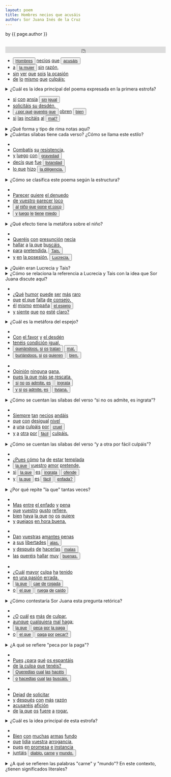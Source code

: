 ```yaml
---
layout: poem
title: Hombres necios que acusáis
author: Sor Juana Inés de la Cruz
---
```


<p class="citation"> by {{ page.author }}</p>
<br/>
<iframe width="100%" height="20" scrolling="no" frameborder="no" src="https://w.soundcloud.com/player/?url=https%3A//api.soundcloud.com/tracks/298502625&amp;color=7dc2e6&amp;auto_play=false&amp;hide_related=false&amp;show_comments=true&amp;show_user=true&amp;show_reposts=false"></iframe>
<br/>

<div class="floating-box"><ul class="poetry">
<li> <button data-balloon-pos="up" data-balloon-length="large" data-balloon='Antítesis: Oposición binaria entre los hombres y las mujeres'><a href="http://www.wordreference.com/es/en/translation.asp?spen=hombre" target="_blank">Hombres</a></button> <a href="http://www.wordreference.com/es/en/translation.asp?spen=necio" target="_blank">necios</a> <a href="http://www.wordreference.com/es/en/translation.asp?spen=que" target="_blank">que</a> <button data-balloon-pos="up" data-balloon-length="large" data-balloon='Apóstrofe: la terminación -áis indica que la poeta les habla a los hombres'><a href="http://www.wordreference.com/es/en/translation.asp?spen=acusar" target="_blank">acusáis</a></button>
</li><li><a href="http://www.wordreference.com/es/en/translation.asp?spen=a" target="_blank">a</a> <button data-balloon-pos="up" data-balloon-length="large" data-balloon='Antítesis: oposición binaria entre los hombres y las mujeres'><a href="http://www.wordreference.com/es/en/translation.asp?spen=mujer" target="_blank">la mujer</a></button> <a href="http://www.wordreference.com/es/en/translation.asp?spen=sin" target="_blank">sin</a> <a href="http://www.wordreference.com/es/en/translation.asp?spen=razón" target="_blank">razón,</a>
</li><li><a href="http://www.wordreference.com/es/en/translation.asp?spen=sin" target="_blank">sin</a> <a href="http://www.wordreference.com/es/en/translation.asp?spen=ver" target="_blank">ver</a> <a href="http://www.wordreference.com/es/en/translation.asp?spen=que" target="_blank">que</a> <a href="http://www.wordreference.com/es/en/translation.asp?spen=ser" target="_blank">sois</a> <a href="http://www.wordreference.com/es/en/translation.asp?spen=ocasión" target="_blank">la ocasión</a>
</li><li><a href="http://www.wordreference.com/es/en/translation.asp?spen=de" target="_blank">de</a> <a href="http://www.wordreference.com/es/en/translation.asp?spen=lo" target="_blank">lo</a> <a href="http://www.wordreference.com/es/en/translation.asp?spen=mismo" target="_blank">mismo</a> <a href="http://www.wordreference.com/es/en/translation.asp?spen=que" target="_blank">que</a> <a href="http://www.wordreference.com/es/en/translation.asp?spen=culpar" target="_blank">culpáis:</a>
</li></ul></div>

<div class="floating-box">
<details>
<summary>¿Cuál es la idea principal del poema expresada en la primera estrofa?</summary>
 Los hombres critican a las mujeres por lo que ellos mísmos causan que hagan.
</details>
</div>

<p class="clear">

<div class="floating-box"><ul class="poetry">
<li><a href="http://www.wordreference.com/es/en/translation.asp?spen=si" target="_blank">si</a> <a href="http://www.wordreference.com/es/en/translation.asp?spen=con" target="_blank">con</a> <a href="http://www.wordreference.com/es/en/translation.asp?spen=ansia" target="_blank">ansia</a> <button data-balloon-pos="up" data-balloon-length="large" data-balloon='Hipérbole: "sin igual" es una comparación exagerada para enfatizar la anisa'><a href="http://www.wordreference.com/es/en/translation.asp?spen=sin" target="_blank">sin</a> <a href="http://www.wordreference.com/es/en/translation.asp?spen=igual" target="_blank">igual</a></button>
</li><li><a href="http://www.wordreference.com/es/en/translation.asp?spen=solicitar" target="_blank">solicitáis</a> <a href="http://www.wordreference.com/es/en/translation.asp?spen=su" target="_blank">su</a> <a href="http://www.wordreference.com/es/en/translation.asp?spen=desdén" target="_blank">desdén,</a>
</li><li><button data-balloon-pos="up" data-balloon-length="large" data-balloon='Aliteración: repetición del sonido "q"'><a href="http://www.wordreference.com/es/en/translation.asp?spen=por%20qu%C3%A9" target="_blank">¿por qué</a> <a href="http://www.wordreference.com/es/en/translation.asp?spen=querer" target="_blank">queréis</a> <a href="http://www.wordreference.com/es/en/translation.asp?spen=que" target="_blank">que</a></button> <a href="http://www.wordreference.com/es/en/translation.asp?spen=obrar" target="_blank">obren</a> <button data-balloon-pos="up" data-balloon-length="large" data-balloon='Antítesis: oposición binaria entre bien y mal'><a href="http://www.wordreference.com/es/en/translation.asp?spen=bien" target="_blank">bien</a></button>
</li><li><a href="http://www.wordreference.com/es/en/translation.asp?spen=si" target="_blank">si</a> <a href="http://www.wordreference.com/es/en/translation.asp?spen=las" target="_blank">las</a> <a href="http://www.wordreference.com/es/en/translation.asp?spen=incitar" target="_blank">incitáis</a> <a href="http://www.wordreference.com/es/en/translation.asp?spen=al" target="_blank">al</a> <button data-balloon-pos="up" data-balloon-length="large" data-balloon='Antítesis: oposición binaria entre bien y mal'><a href="http://www.wordreference.com/es/en/translation.asp?spen=mal" target="_blank">mal?</a></button>
</li></ul></div>

<div class="floating-box">
<details>
<summary>¿Qué forma y tipo de rima notas aquí?</summary>
 abba- rima consonante
</details>
<details>
<summary>¿Cuántas sílabas tiene cada verso? ¿Cómo se llama este estilo?</summary>
 8- arte menor
</details>
</div>

<p class="clear">

<div class="floating-box"><ul class="poetry">
<li></li><li><a href="http://www.wordreference.com/es/en/translation.asp?spen=combatir" target="_blank">Combatís</a> <a href="http://www.wordreference.com/es/en/translation.asp?spen=su" target="_blank">su</a> <a href="http://www.wordreference.com/es/en/translation.asp?spen=resistencia" target="_blank">resistencia,</a>
</li><li><a href="http://www.wordreference.com/es/en/translation.asp?spen=y" target="_blank">y</a> <a href="http://www.wordreference.com/es/en/translation.asp?spen=luego" target="_blank">luego</a> <a href="http://www.wordreference.com/es/en/translation.asp?spen=con" target="_blank">con</a> <button data-balloon-pos="up" data-balloon-length="large" data-balloon='Antítesis: oposición binaria entre los conceptos de gravedad y liviandad'><a href="http://www.wordreference.com/es/en/translation.asp?spen=gravedad" target="_blank">gravedad</a></button>
</li><li><a href="http://www.wordreference.com/es/en/translation.asp?spen=decir" target="_blank">decís</a> <a href="http://www.wordreference.com/es/en/translation.asp?spen=que" target="_blank">que</a> <a href="http://www.wordreference.com/es/en/translation.asp?spen=fue" target="_blank">fue</a> <button data-balloon-pos="up" data-balloon-length="large" data-balloon='Antítesis: oposición binaria entre los conceptos de gravedad y liviandad'><a href="http://www.wordreference.com/es/en/translation.asp?spen=liviandad" target="_blank">liviandad</a></button>
</li><li><a href="http://www.wordreference.com/es/en/translation.asp?spen=lo%20que" target="_blank">lo que</a> <a href="http://www.wordreference.com/es/en/translation.asp?spen=hacer" target="_blank">hizo</a> <button data-balloon-pos="up" data-balloon-length="large" data-balloon='Personificación: dice que la diligencia "hizo" algo que en realidad hizo una persona con la diligencia'><a href="http://www.wordreference.com/es/en/translation.asp?spen=diligencia" target="_blank">la diligencia.</a></button>
</li></ul></div>

<div class="floating-box">
<details>
<summary>¿Cómo se clasifica este poema según la estructura?</summary>
 Redondilla
</details>
</div>

<p class="clear">

<div class="floating-box"><ul class="poetry">
<li></li><li><a href="http://www.wordreference.com/es/en/translation.asp?spen=parecer" target="_blank">Parecer</a> <a href="http://www.wordreference.com/es/en/translation.asp?spen=querer" target="_blank">quiere</a> <a href="http://www.wordreference.com/es/en/translation.asp?spen=denuedo" target="_blank">el denuedo</a>
</li><li><a href="http://www.wordreference.com/es/en/translation.asp?spen=de" target="_blank">de</a> <a href="http://www.wordreference.com/es/en/translation.asp?spen=vuestro" target="_blank">vuestro</a> <a href="http://www.wordreference.com/es/en/translation.asp?spen=parecer" target="_blank">parecer</a> <a href="http://www.wordreference.com/es/en/translation.asp?spen=loco" target="_blank">loco</a>
</li><li><button data-balloon-pos="up" data-balloon-length="large" data-balloon='Metáfora: compara la actitud del hombre a la de un niño que finge ser el coco para asustar a otros, pero después, se asusta a sí mismo'><a href="http://www.wordreference.com/es/en/translation.asp?spen=al" target="_blank">al</a> <a href="http://www.wordreference.com/es/en/translation.asp?spen=niño" target="_blank">niño</a> <a href="http://www.wordreference.com/es/en/translation.asp?spen=que" target="_blank">que</a> <a href="http://www.wordreference.com/es/en/translation.asp?spen=poner" target="_blank">pone</a> <a href="http://www.wordreference.com/es/en/translation.asp?spen=coco" target="_blank">el coco</a></button>
</li><li><button data-balloon-pos="up" data-balloon-length="large" data-balloon='Metáfora: compara la actitud del hombre a la de un niño que finge ser el coco para asustar a otros, pero después, se asusta a sí mismo'><a href="http://www.wordreference.com/es/en/translation.asp?spen=y" target="_blank">y</a> <a href="http://www.wordreference.com/es/en/translation.asp?spen=luego" target="_blank">luego</a> <a href="http://www.wordreference.com/es/en/translation.asp?spen=le" target="_blank">le</a> <a href="http://www.wordreference.com/es/en/translation.asp?spen=tener" target="_blank">tiene</a> <a href="http://www.wordreference.com/es/en/translation.asp?spen=miedo" target="_blank">miedo</a></button>
</li></ul></div>

<div class="floating-box">
<details>
<summary>¿Qué efecto tiene la metáfora sobre el niño?</summary>
 La comparación del hombre con un niño mina al hombre, implicando que sus acciones son infantiles, sin la razón y comprensión de un adulto
</details>
</div>

<p class="clear">

<div class="floating-box"><ul class="poetry">
<li></li><li><a href="http://www.wordreference.com/es/en/translation.asp?spen=querer" target="_blank">Queréis</a> <a href="http://www.wordreference.com/es/en/translation.asp?spen=con" target="_blank">con</a> <a href="http://www.wordreference.com/es/en/translation.asp?spen=presunción" target="_blank">presunción</a> <a href="http://www.wordreference.com/es/en/translation.asp?spen=necio" target="_blank">necia</a>
</li><li><a href="http://www.wordreference.com/es/en/translation.asp?spen=hallar" target="_blank">hallar</a> <a href="http://www.wordreference.com/es/en/translation.asp?spen=a" target="_blank">a</a> <a href="http://www.wordreference.com/es/en/translation.asp?spen=la%20que" target="_blank">la que</a> <a href="http://www.wordreference.com/es/en/translation.asp?spen=buscar" target="_blank">buscáis,</a>
</li><li><a href="http://www.wordreference.com/es/en/translation.asp?spen=para" target="_blank">para</a> <a href="http://www.wordreference.com/es/en/translation.asp?spen=pretendido" target="_blank">pretendida,</a> <button data-balloon-pos="up" data-balloon-length="large" data-balloon='Antítesis: oposición binaria entre Tais, alguien famosa por ser prostituta, y Lucrecia, alguien famosa por su virtud'><a href="https://en.wikipedia.org/wiki/Tha%C3%AFs" target="_blank">Tais,</a></button>
</li><li><a href="http://www.wordreference.com/es/en/translation.asp?spen=y" target="_blank">y</a> <a href="http://www.wordreference.com/es/en/translation.asp?spen=en" target="_blank">en</a> <a href="http://www.wordreference.com/es/en/translation.asp?spen=posesión" target="_blank">la posesión,</a> <button data-balloon-pos="up" data-balloon-length="large" data-balloon='Antítesis: oposición binaria entre Tais, alguien famosa por ser prostituta, y Lucrecia, alguien famosa por su virtud'><a href="https://en.wikipedia.org/wiki/Lucretia" target="_blank">Lucrecia.</a></button>
</li></ul></div>

<div class="floating-box">
<details>
<summary>¿Quién eran Lucrecia y Tais?</summary>
 Lucrecia es famosa por su virtud. Fue violada y se suicidó para preservar su honor. Tais es famosa por ser una prostituta griega.
</details>
<details>
<summary>¿Cómo se relaciona la referencia a Lucrecia y Tais con la idea que Sor Juana discute aquí?</summary>
 Los hombres quieren que las mujeres sean como Tais para pasarlo bien, pero después se quejan cuando las mujeres no tienen la virtud de Lucrecia.
</details>
</div>

<p class="clear">

<div class="floating-box"><ul class="poetry">
<li></li><li><a href="http://www.wordreference.com/es/en/translation.asp?spen=qué" target="_blank">¿Qué</a> <a href="http://www.wordreference.com/es/en/translation.asp?spen=humor" target="_blank">humor</a> <a href="http://www.wordreference.com/es/en/translation.asp?spen=poder" target="_blank">puede</a> <a href="http://www.wordreference.com/es/en/translation.asp?spen=ser" target="_blank">ser</a> <a href="http://www.wordreference.com/es/en/translation.asp?spen=más" target="_blank">más</a> <a href="http://www.wordreference.com/es/en/translation.asp?spen=raro" target="_blank">raro</a>
</li><li><a href="http://www.wordreference.com/es/en/translation.asp?spen=que" target="_blank">que</a> <a href="http://www.wordreference.com/es/en/translation.asp?spen=el%20que" target="_blank">el que</a> <a href="http://www.wordreference.com/es/en/translation.asp?spen=faltar" target="_blank">falta</a> <a href="http://www.wordreference.com/es/en/translation.asp?spen=de" target="_blank">de</a> <a href="http://www.wordreference.com/es/en/translation.asp?spen=consejo" target="_blank">consejo,</a>
</li><li><a href="http://www.wordreference.com/es/en/translation.asp?spen=él" target="_blank">él</a> <a href="http://www.wordreference.com/es/en/translation.asp?spen=mismo" target="_blank">mismo</a> <a href="http://www.wordreference.com/es/en/translation.asp?spen=empañar" target="_blank">empaña</a> <button data-balloon-pos="up" data-balloon-length="large" data-balloon='Metáfora: compara el espejo con una mujer; el hombre ensucia el espejo cuando roba la virginidad de la mujer, y después se queja porque el espejo no es claro y la mujer no es pura'><a href="http://www.wordreference.com/es/en/translation.asp?spen=espejo" target="_blank">el espejo</a></button>
</li><li><a href="http://www.wordreference.com/es/en/translation.asp?spen=y" target="_blank">y</a> <a href="http://www.wordreference.com/es/en/translation.asp?spen=siente" target="_blank">siente</a> <a href="http://www.wordreference.com/es/en/translation.asp?spen=que" target="_blank">que</a> <a href="http://www.wordreference.com/es/en/translation.asp?spen=no" target="_blank">no</a> <a href="http://www.wordreference.com/es/en/translation.asp?spen=estar" target="_blank">esté</a> <a href="http://www.wordreference.com/es/en/translation.asp?spen=claro" target="_blank">claro?</a>
</li></ul></div>

<div class="floating-box">
<details>
<summary>¿Cuál es la metáfora del espejo?</summary>
 El que causa el problema se queja de ello después.
</details>
</div>

<p class="clear">

<div class="floating-box"><ul class="poetry">
<li></li><li><a href="http://www.wordreference.com/es/en/translation.asp?spen=con" target="_blank">Con</a> <a href="http://www.wordreference.com/es/en/translation.asp?spen=favor" target="_blank">el favor</a> <a href="http://www.wordreference.com/es/en/translation.asp?spen=y" target="_blank">y</a> <a href="http://www.wordreference.com/es/en/translation.asp?spen=desdén" target="_blank">el desdén</a>
</li><li><a href="http://www.wordreference.com/es/en/translation.asp?spen=tener" target="_blank">tenéis</a> <a href="http://www.wordreference.com/es/en/translation.asp?spen=condición" target="_blank">condición</a> <a href="http://www.wordreference.com/es/en/translation.asp?spen=igual" target="_blank">igual,</a>
</li><li><button data-balloon-pos="up" data-balloon-length="large" data-balloon='Paralelismo en la estructura de los versos'><a href="http://www.wordreference.com/es/en/translation.asp?spen=quejarse" target="_blank">quejándoos,</a> <a href="http://www.wordreference.com/es/en/translation.asp?spen=si" target="_blank">si</a> <a href="http://www.wordreference.com/es/en/translation.asp?spen=os" target="_blank">os</a> <a href="http://www.wordreference.com/es/en/translation.asp?spen=tratar" target="_blank">tratan</a></button> <button data-balloon-pos="up" data-balloon-length="large" data-balloon='Antítesis: oposición binaria entre bien y mal'><a href="http://www.wordreference.com/es/en/translation.asp?spen=mal" target="_blank">mal,</a></button>
</li><li><button data-balloon-pos="up" data-balloon-length="large" data-balloon='Paralelismo en la estructura de los versos'><a href="http://www.wordreference.com/es/en/translation.asp?spen=burlarse" target="_blank">burlándoos,</a> <a href="http://www.wordreference.com/es/en/translation.asp?spen=si" target="_blank">si</a> <a href="http://www.wordreference.com/es/en/translation.asp?spen=os" target="_blank">os</a> <a href="http://www.wordreference.com/es/en/translation.asp?spen=querer" target="_blank">quieren</a></button> <button data-balloon-pos="up" data-balloon-length="large" data-balloon='Antítesis: oposición binaria entre bien y mal'><a href="http://www.wordreference.com/es/en/translation.asp?spen=bien" target="_blank">bien.</a></button>
</li></ul></div>

<p class="clear">

<div class="floating-box"><ul class="poetry">
<li></li><li><a href="http://www.wordreference.com/es/en/translation.asp?spen=opinión" target="_blank">Opinión</a> <a href="http://www.wordreference.com/es/en/translation.asp?spen=ninguna" target="_blank">ninguna</a> <a href="http://www.wordreference.com/es/en/translation.asp?spen=gana" target="_blank">gana,</a>
</li><li><a href="http://www.wordreference.com/es/en/translation.asp?spen=pues" target="_blank">pues</a> <a href="http://www.wordreference.com/es/en/translation.asp?spen=la%20que" target="_blank">la que</a> <a href="http://www.wordreference.com/es/en/translation.asp?spen=más" target="_blank">más</a> <a href="http://www.wordreference.com/es/en/translation.asp?spen=rescatar" target="_blank">se rescata,</a>
</li><li><button data-balloon-pos="up" data-balloon-length="large" data-balloon='Paralelismo en la estructura de los versos'><a href="http://www.wordreference.com/es/en/translation.asp?spen=si" target="_blank">si</a> <a href="http://www.wordreference.com/es/en/translation.asp?spen=no" target="_blank">no</a> <a href="http://www.wordreference.com/es/en/translation.asp?spen=os" target="_blank">os</a> <a href="http://www.wordreference.com/es/en/translation.asp?spen=admitir" target="_blank">admite,</a> <a href="http://www.wordreference.com/es/en/translation.asp?spen=ser" target="_blank">es</a></button> <button data-balloon-pos="up" data-balloon-length="large" data-balloon='Antítesis: oposición binaria entre ingrata y liviana'><a href="http://www.wordreference.com/es/en/translation.asp?spen=ingrato" target="_blank">ingrata</a></button>
</li><li><button data-balloon-pos="up" data-balloon-length="large" data-balloon='Paralelismo en la estructura de los versos'><a href="http://www.wordreference.com/es/en/translation.asp?spen=y" target="_blank">y</a> <a href="http://www.wordreference.com/es/en/translation.asp?spen=si" target="_blank">si</a> <a href="http://www.wordreference.com/es/en/translation.asp?spen=os" target="_blank">os</a> <a href="http://www.wordreference.com/es/en/translation.asp?spen=admitir" target="_blank">admite,</a> <a href="http://www.wordreference.com/es/en/translation.asp?spen=ser" target="_blank">es</a></button> <button data-balloon-pos="up" data-balloon-length="large" data-balloon='Antítesis: oposición binaria entre ingrata y liviana'><a href="http://www.wordreference.com/es/en/translation.asp?spen=liviano" target="_blank">liviana.</a></button>
</li></ul></div>

<div class="floating-box">
<details>
<summary>¿Cómo se cuentan las sílabas del verso “si no os admite, es ingrata”?</summary>
 Con dos sinalefas <br/>
 Si / no os / ad / mi / te es / in / gra / ta (8)
</details>
</div>

<p class="clear">

<div class="floating-box"><ul class="poetry">
<li></li><li><a href="http://www.wordreference.com/es/en/translation.asp?spen=siempre" target="_blank">Siempre</a> <a href="http://www.wordreference.com/es/en/translation.asp?spen=tan" target="_blank">tan</a> <a href="http://www.wordreference.com/es/en/translation.asp?spen=necios" target="_blank">necios</a> <a href="http://www.wordreference.com/es/en/translation.asp?spen=andar" target="_blank">andáis</a>
</li><li><a href="http://www.wordreference.com/es/en/translation.asp?spen=que" target="_blank">que</a> <a href="http://www.wordreference.com/es/en/translation.asp?spen=con" target="_blank">con</a> <a href="http://www.wordreference.com/es/en/translation.asp?spen=desigual" target="_blank">desigual</a> <a href="http://www.wordreference.com/es/en/translation.asp?spen=nivel" target="_blank">nivel</a>
</li><li><a href="http://www.wordreference.com/es/en/translation.asp?spen=a" target="_blank">a</a> <a href="http://www.wordreference.com/es/en/translation.asp?spen=una" target="_blank">una</a> <a href="http://www.wordreference.com/es/en/translation.asp?spen=culpar" target="_blank">culpáis</a> <a href="http://www.wordreference.com/es/en/translation.asp?spen=por" target="_blank">por</a> <button data-balloon-pos="up" data-balloon-length="large" data-balloon='Antítesis: oposición binaria entre cruel y fácil'><a href="http://www.wordreference.com/es/en/translation.asp?spen=cruel" target="_blank">cruel</a></button>
</li><li><a href="http://www.wordreference.com/es/en/translation.asp?spen=y" target="_blank">y</a> <a href="http://www.wordreference.com/es/en/translation.asp?spen=a" target="_blank">a</a> <a href="http://www.wordreference.com/es/en/translation.asp?spen=otra" target="_blank">otra</a> <a href="http://www.wordreference.com/es/en/translation.asp?spen=por" target="_blank">por</a> <button data-balloon-pos="up" data-balloon-length="large" data-balloon='Antítesis: oposición binaria entre cruel y fácil'><a href="http://www.wordreference.com/es/en/translation.asp?spen=fácil" target="_blank">fácil</a></button> <a href="http://www.wordreference.com/es/en/translation.asp?spen=culpar" target="_blank">culpáis.</a>
</li></ul></div>

<div class="floating-box">
<details>
<summary>¿Cómo se cuentan las sílabas del verso “y a otra por fácil culpáis”?</summary>
 Es un verso agudo con una sinalefa <br/>
 Y a o / tra / por / fá / cil / cul / páis (7 + 1 = 8)
</details>
</div>

<p class="clear">

<div class="floating-box"><ul class="poetry">
<li></li><li><a href="http://www.wordreference.com/es/en/translation.asp?spen=pues" target="_blank">¿Pues</a> <a href="http://www.wordreference.com/es/en/translation.asp?spen=cómo" target="_blank">cómo</a> <a href="http://www.wordreference.com/es/en/translation.asp?spen=haber" target="_blank">ha</a> <a href="http://www.wordreference.com/es/en/translation.asp?spen=de" target="_blank">de</a> <a href="http://www.wordreference.com/es/en/translation.asp?spen=estar" target="_blank">estar</a> <a href="http://www.wordreference.com/es/en/translation.asp?spen=templada" target="_blank">templada</a>
</li><li><button data-balloon-pos="up" data-balloon-length="large" data-balloon='Anáfora: repetición de "la que"'><a href="http://www.wordreference.com/es/en/translation.asp?spen=la%20que" target="_blank">la que</a></button> <a href="http://www.wordreference.com/es/en/translation.asp?spen=vuestro" target="_blank">vuestro</a> <a href="http://www.wordreference.com/es/en/translation.asp?spen=amor" target="_blank">amor</a> <a href="http://www.wordreference.com/es/en/translation.asp?spen=pretender" target="_blank">pretende,</a>
</li><li><a href="http://www.wordreference.com/es/en/translation.asp?spen=si" target="_blank">si</a> <button data-balloon-pos="up" data-balloon-length="large" data-balloon='Anáfora: repetición de "la que"'><a href="http://www.wordreference.com/es/en/translation.asp?spen=la%2oque" target="_blank">la que</a></button> <a href="http://www.wordreference.com/es/en/translation.asp?spen=ser" target="_blank">es</a> <button data-balloon-pos="up" data-balloon-length="large" data-balloon='Antítesis: oposición binaria entre ingrata y fácil'><a href="http://www.wordreference.com/es/en/translation.asp?spen=ingrato" target="_blank">ingrata</a></button> <button data-balloon-pos="up" data-balloon-length="large" data-balloon='Paralelismo: misma estructura de los versos'><a href="http://www.wordreference.com/es/en/translation.asp?spen=ofender" target="_blank">ofende</a></button>
</li><li><a href="http://www.wordreference.com/es/en/translation.asp?spen=y" target="_blank">y</a> <button data-balloon-pos="up" data-balloon-length="large" data-balloon='Anáfora: repetición de "la que"'><a href="http://www.wordreference.com/es/en/translation.asp?spen=la%20que" target="_blank">la que</a></button> <a href="http://www.wordreference.com/es/en/translation.asp?spen=ser" target="_blank">es</a> <button data-balloon-pos="up" data-balloon-length="large" data-balloon='Antítesis: oposición binaria entre ingrata y fácil'><a href="http://www.wordreference.com/es/en/translation.asp?spen=fácil" target="_blank">fácil</a></button> <button data-balloon-pos="up" data-balloon-length="large" data-balloon='Paralelismo: misma estructura de los versos'><a href="http://www.wordreference.com/es/en/translation.asp?spen=enfadar" target="_blank">enfada?</a></button>
</li></ul></div>

<div class="floating-box">
<details>
<summary>¿Por qué repite "la que" tantas veces?</summary>
 Mantiene la métrica y enfatiza la oposición binaria<br>
 Indica que podría ser cualquier mujer, no una en particular ni todas en general.
</details>
</div>

<p class="clear">

<div class="floating-box"><ul class="poetry">
<li></li><li><a href="http://www.wordreference.com/es/en/translation.asp?spen=mas" target="_blank">Mas</a> <a href="http://www.wordreference.com/es/en/translation.asp?spen=entre" target="_blank">entre</a> <a href="http://www.wordreference.com/es/en/translation.asp?spen=enfado" target="_blank">el enfado</a> <a href="http://www.wordreference.com/es/en/translation.asp?spen=y" target="_blank">y</a> <a href="http://www.wordreference.com/es/en/translation.asp?spen=pena" target="_blank">pena</a>
</li><li><a href="http://www.wordreference.com/es/en/translation.asp?spen=que" target="_blank">que</a> <a href="http://www.wordreference.com/es/en/translation.asp?spen=vuestro" target="_blank">vuestro</a> <a href="http://www.wordreference.com/es/en/translation.asp?spen=gusto" target="_blank">gusto</a> <a href="http://www.wordreference.com/es/en/translation.asp?spen=referir" target="_blank">refiere,</a>
</li><li><a href="http://www.wordreference.com/es/en/translation.asp?spen=bien" target="_blank">bien</a> <a href="http://www.wordreference.com/es/en/translation.asp?spen=haber" target="_blank">haya</a> <a href="http://www.wordreference.com/es/en/translation.asp?spen=la%20que" target="_blank">la que</a> <a href="http://www.wordreference.com/es/en/translation.asp?spen=no" target="_blank">no</a> <a href="http://www.wordreference.com/es/en/translation.asp?spen=os" target="_blank">os</a> <a href="http://www.wordreference.com/es/en/translation.asp?spen=querer" target="_blank">quiere</a>
</li><li><a href="http://www.wordreference.com/es/en/translation.asp?spen=y" target="_blank">y</a> <a href="http://www.wordreference.com/es/en/translation.asp?spen=quejarse" target="_blank">quejaos</a> <a href="http://www.wordreference.com/es/en/translation.asp?spen=enhorabuena" target="_blank">en hora buena.</a>
</li></ul></div>

<p class="clear">

<div class="floating-box"><ul class="poetry">
<li></li><li><a href="http://www.wordreference.com/es/en/translation.asp?spen=dar" target="_blank">Dan</a> <a href="http://www.wordreference.com/es/en/translation.asp?spen=vuestro" target="_blank">vuestras</a> <a href="http://www.wordreference.com/es/en/translation.asp?spen=amante" target="_blank">amantes</a> <a href="http://www.wordreference.com/es/en/translation.asp?spen=pena" target="_blank">penas</a>
</li><li><a href="http://www.wordreference.com/es/en/translation.asp?spen=a" target="_blank">a</a> <a href="http://www.wordreference.com/es/en/translation.asp?spen=su" target="_blank">sus</a> <a href="http://www.wordreference.com/es/en/translation.asp?spen=libertad" target="_blank">libertades</a> <button data-balloon-pos="up" data-balloon-length="large" data-balloon='Símbolo: las alas representan la liberación'><a href="http://www.wordreference.com/es/en/translation.asp?spen=ala" target="_blank">alas,</a></button>
</li><li><a href="http://www.wordreference.com/es/en/translation.asp?spen=y" target="_blank">y</a> <a href="http://www.wordreference.com/es/en/translation.asp?spen=después" target="_blank">después</a> <a href="http://www.wordreference.com/es/en/translation.asp?spen=de" target="_blank">de</a> <a href="http://www.wordreference.com/es/en/translation.asp?spen=hacer" target="_blank">hacerlas</a> <button data-balloon-pos="up" data-balloon-length="large" data-balloon='Antítesis: oposición binaria entre buenas y malas'><a href="http://www.wordreference.com/es/en/translation.asp?spen=malo" target="_blank">malas</a></button>
</li><li><a href="http://www.wordreference.com/es/en/translation.asp?spen=las" target="_blank">las</a> <a href="http://www.wordreference.com/es/en/translation.asp?spen=queréis" target="_blank">queréis</a> <a href="http://www.wordreference.com/es/en/translation.asp?spen=hallar" target="_blank">hallar</a> <a href="http://www.wordreference.com/es/en/translation.asp?spen=muy" target="_blank">muy</a> <button data-balloon-pos="up" data-balloon-length="large" data-balloon='Antítesis: oposición binaria entre buenas y malas'><a href="http://www.wordreference.com/es/en/translation.asp?spen=bueno" target="_blank">buenas.</a></button>
</li></ul></div>

<p class="clear">

<div class="floating-box"><ul class="poetry">
<li></li><li><a href="http://www.wordreference.com/es/en/translation.asp?spen=cuál" target="_blank">¿Cuál</a> <a href="http://www.wordreference.com/es/en/translation.asp?spen=mayor" target="_blank">mayor</a> <a href="http://www.wordreference.com/es/en/translation.asp?spen=culpa" target="_blank">culpa</a> <a href="http://www.wordreference.com/es/en/translation.asp?spen=haber" target="_blank">ha</a> <a href="http://www.wordreference.com/es/en/translation.asp?spen=tenido" target="_blank">tenido</a>
</li><li><a href="http://www.wordreference.com/es/en/translation.asp?spen=en" target="_blank">en</a> <a href="http://www.wordreference.com/es/en/translation.asp?spen=pasión" target="_blank">una pasión</a> <a href="http://www.wordreference.com/es/en/translation.asp?spen=errado" target="_blank">errada,</a>
</li><li><button data-balloon-pos="up" data-balloon-length="large" data-balloon='Antítesis: oposición binaria entre los roles de la mujer y el hombre'><a href="http://www.wordreference.com/es/en/translation.asp?spen=la%20que" target="_blank">la que</a></button> <button data-balloon-pos="up" data-balloon-length="large" data-balloon='Retruécano: inversión de caer y rogar. Paralelismo: misma estructura en los versos.'><a href="http://www.wordreference.com/es/en/translation.asp?spen=caer" target="_blank">cae</a> <a href="http://www.wordreference.com/es/en/translation.asp?spen=de" target="_blank">de</a> <a href="http://www.wordreference.com/es/en/translation.asp?spen=rogado" target="_blank">rogada</a></button>
</li><li><a href="http://www.wordreference.com/es/en/translation.asp?spen=o" target="_blank">o</a> <button data-balloon-pos="up" data-balloon-length="large" data-balloon='Antítesis: oposición binaria entre los roles de la mujer y el hombre'><a href="http://www.wordreference.com/es/en/translation.asp?spen=el%20que" target="_blank">el que</a></button> <button data-balloon-pos="up" data-balloon-length="large" data-balloon='Retruécano: inversión de caer y rogar. Paralelismo: misma estructura en los versos'><a href="http://www.wordreference.com/es/en/translation.asp?spen=rogar" target="_blank">ruega</a> <a href="http://www.wordreference.com/es/en/translation.asp?spen=de" target="_blank">de</a> <a href="http://www.wordreference.com/es/en/translation.asp?spen=caer" target="_blank">caído</a></button>
</li></ul></div>

<div class="floating-box">
<details>
<summary>¿Cómo contestaría Sor Juana esta pregunta retórica?</summary>
 El hombre tiene más culpa: el que ruega de caído.
</details>
</div>

<p class="clear">

<div class="floating-box"><ul class="poetry">
<li></li><li><a href="http://www.wordreference.com/es/en/translation.asp?spen=o" target="_blank">¿O</a> <a href="http://www.wordreference.com/es/en/translation.asp?spen=cuál" target="_blank">cuál</a> <a href="http://www.wordreference.com/es/en/translation.asp?spen=ser" target="_blank">es</a> <a href="http://www.wordreference.com/es/en/translation.asp?spen=más" target="_blank">más</a> <a href="http://www.wordreference.com/es/en/translation.asp?spen=de" target="_blank">de</a> <a href="http://www.wordreference.com/es/en/translation.asp?spen=culpar" target="_blank">culpar,</a>
</li><li><a href="http://www.wordreference.com/es/en/translation.asp?spen=aunque" target="_blank">aunque</a> <a href="http://www.wordreference.com/es/en/translation.asp?spen=cualquiera" target="_blank">cualquiera</a> <a href="http://www.wordreference.com/es/en/translation.asp?spen=mal" target="_blank">mal</a> <a href="http://www.wordreference.com/es/en/translation.asp?spen=haga" target="_blank">haga:</a>
</li><li><button data-balloon-pos="up" data-balloon-length="large" data-balloon='Antítesis: oposición binaria entre los roles de la mujer y el hombre'><a href="http://www.wordreference.com/es/en/translation.asp?spen=la%20que" target="_blank">la que</a></button> <button data-balloon-pos="up" data-balloon-length="large" data-balloon='Retruécano: inversión de pagar y pecar. Paralelismo: misma estructura en los versos. Aliteración: repetición de la letra p.'><a href="http://www.wordreference.com/es/en/translation.asp?spen=pecar" target="_blank">peca</a> <a href="http://www.wordreference.com/es/en/translation.asp?spen=por" target="_blank">por</a> <a href="http://www.wordreference.com/es/en/translation.asp?spen=paga" target="_blank">la paga</a></button>
</li><li><a href="http://www.wordreference.com/es/en/translation.asp?spen=o" target="_blank">o</a> <button data-balloon-pos="up" data-balloon-length="large" data-balloon='Antítesis: oposición binaria entre los roles de la mujer y el hombre'><a href="http://www.wordreference.com/es/en/translation.asp?spen=el%20que" target="_blank">el que</a></button> <button data-balloon-pos="up" data-balloon-length="large" data-balloon='Retruécano: inversión de pagar y pecar. Paralelismo: misma estructura en los versos. Aliteración: repetición de la letra p.'><a href="http://www.wordreference.com/es/en/translation.asp?spen=pagar" target="_blank">paga</a> <a href="http://www.wordreference.com/es/en/translation.asp?spen=por" target="_blank">por</a> <a href="http://www.wordreference.com/es/en/translation.asp?spen=pecar" target="_blank">pecar?</a></button>
</li></ul></div>

<div class="floating-box">
<details>
<summary>¿A qué se refiere "peca por la paga"?</summary>
 Prostituirse
</details>
</div>

<p class="clear">

<div class="floating-box"><ul class="poetry">
<li></li><li><a href="http://www.wordreference.com/es/en/translation.asp?spen=pues" target="_blank">Pues</a> <a href="http://www.wordreference.com/es/en/translation.asp?spen=para" target="_blank">¿para</a> <a href="http://www.wordreference.com/es/en/translation.asp?spen=qué" target="_blank">qué</a> <a href="http://www.wordreference.com/es/en/translation.asp?spen=espantarse" target="_blank">os espantáis</a>
</li><li><a href="http://www.wordreference.com/es/en/translation.asp?spen=de" target="_blank">de</a> <a href="http://www.wordreference.com/es/en/translation.asp?spen=culpa" target="_blank">la culpa</a> <a href="http://www.wordreference.com/es/en/translation.asp?spen=que" target="_blank">que</a> <a href="http://www.wordreference.com/es/en/translation.asp?spen=tener" target="_blank">tenéis?</a>
</li><li><button data-balloon-pos="up" data-balloon-length="large" data-balloon='Paralelismo: misma estructura de los versos'><a href="http://www.wordreference.com/es/en/translation.asp?spen=querer" target="_blank">Queredlas</a> <a href="http://www.wordreference.com/es/en/translation.asp?spen=cual" target="_blank">cual</a> <a href="http://www.wordreference.com/es/en/translation.asp?spen=las" target="_blank">las</a> <a href="http://www.wordreference.com/es/en/translation.asp?spen=hacer" target="_blank">hacéis</a></button>
</li><li><button data-balloon-pos="up" data-balloon-length="large" data-balloon='Paralelismo: misma estructura de los versos'><a href="http://www.wordreference.com/es/en/translation.asp?spen=o" target="_blank">o</a> <a href="http://www.wordreference.com/es/en/translation.asp?spen=hacer" target="_blank">hacedlas</a> <a href="http://www.wordreference.com/es/en/translation.asp?spen=cual" target="_blank">cual</a> <a href="http://www.wordreference.com/es/en/translation.asp?spen=las" target="_blank">las</a> <a href="http://www.wordreference.com/es/en/translation.asp?spen=buscar" target="_blank">buscáis.</a></button>
</li></ul></div>

<p class="clear">

<div class="floating-box"><ul class="poetry">
<li></li><li><a href="http://www.wordreference.com/es/en/translation.asp?spen=dejar" target="_blank">Dejad</a> <a href="http://www.wordreference.com/es/en/translation.asp?spen=de" target="_blank">de</a> <a href="http://www.wordreference.com/es/en/translation.asp?spen=solicitar" target="_blank">solicitar</a>
</li><li><a href="http://www.wordreference.com/es/en/translation.asp?spen=y" target="_blank">y</a> <a href="http://www.wordreference.com/es/en/translation.asp?spen=después" target="_blank">después</a> <a href="http://www.wordreference.com/es/en/translation.asp?spen=con" target="_blank">con</a> <a href="http://www.wordreference.com/es/en/translation.asp?spen=más" target="_blank">más</a> <a href="http://www.wordreference.com/es/en/translation.asp?spen=razón" target="_blank">razón</a>
</li><li><a href="http://www.wordreference.com/es/en/translation.asp?spen=acusar" target="_blank">acusaréis</a> <a href="http://www.wordreference.com/es/en/translation.asp?spen=afición" target="_blank">afición</a>
</li><li><a href="http://www.wordreference.com/es/en/translation.asp?spen=de" target="_blank">de</a> <a href="http://www.wordreference.com/es/en/translation.asp?spen=la%20que" target="_blank">la que</a> <a href="http://www.wordreference.com/es/en/translation.asp?spen=os" target="_blank">os</a> <a href="http://www.wordreference.com/es/en/translation.asp?spen=ser" target="_blank">fuere</a> <a href="http://www.wordreference.com/es/en/translation.asp?spen=a" target="_blank">a</a> <a href="http://www.wordreference.com/es/en/translation.asp?spen=rogar" target="_blank">rogar.</a>
</li></ul></div>

<div class="floating-box">
<details>
<summary>¿Cuál es la idea principal de esta estrofa?</summary>
 En un tono burlón, Sor Juana dice que los hombres podrían criticar a las mujeres más justamente por sus acciones si dejaran de perseguirlas.
</details>
</div>

<p class="clear">

<div class="floating-box"><ul class="poetry">
<li></li><li><a href="http://www.wordreference.com/es/en/translation.asp?spen=bien" target="_blank">Bien</a> <a href="http://www.wordreference.com/es/en/translation.asp?spen=con" target="_blank">con</a> <a href="http://www.wordreference.com/es/en/translation.asp?spen=muchas" target="_blank">muchas</a> <a href="http://www.wordreference.com/es/en/translation.asp?spen=arma" target="_blank">armas</a> <a href="http://www.wordreference.com/es/en/translation.asp?spen=fundar" target="_blank">fundo</a>
</li><li><a href="http://www.wordreference.com/es/en/translation.asp?spen=que" target="_blank">que</a> <a href="http://www.wordreference.com/es/en/translation.asp?spen=lidio" target="_blank">lidia</a> <a href="http://www.wordreference.com/es/en/translation.asp?spen=vuestro" target="_blank">vuestra</a> <a href="http://www.wordreference.com/es/en/translation.asp?spen=arrogancia" target="_blank">arrogancia,</a>
</li><li><a href="http://www.wordreference.com/es/en/translation.asp?spen=pues" target="_blank">pues</a> <a href="http://www.wordreference.com/es/en/translation.asp?spen=en" target="_blank">en</a> <a href="http://www.wordreference.com/es/en/translation.asp?spen=promesa" target="_blank">promesa</a> <a href="http://www.wordreference.com/es/en/translation.asp?spen=e" target="_blank">e</a> <a href="http://www.wordreference.com/es/en/translation.asp?spen=instancia" target="_blank">instancia</a>
</li><li><a href="http://www.wordreference.com/es/en/translation.asp?spen=juntar" target="_blank">juntáis</a> <button data-balloon-pos="up" data-balloon-length="large" data-balloon='Símbolos de una falta de espiritualidad'><a href="http://www.wordreference.com/es/en/translation.asp?spen=diablo" target="_blank">diablo,</a> <a href="http://www.wordreference.com/es/en/translation.asp?spen=carne" target="_blank">carne</a> <a href="http://www.wordreference.com/es/en/translation.asp?spen=y" target="_blank">y</a> <a href="http://www.wordreference.com/es/en/translation.asp?spen=mundo" target="_blank">mundo.</a></button>
</li></ul></div>

<div class="floating-box">
<details>
<summary>¿A qué se refieren las palabras "carne" y "mundo"? En este contexto, ¿tienen significados literales?</summary>
 "Carne" se refiere al cuerpo humano y los deseos corporales <br/>
 "Mundo" se refiere a lo material y los deseos terrenales
</details>

<p class="clear">


